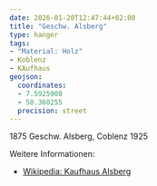 ```yaml
---
date: 2026-01-20T12:47:44+02:00
title: "Geschw. Alsberg"
type: hanger
tags:
- "Material: Holz"
- Koblenz
- KAufhaus
geojson:
  coordinates:
  - 7.5925908
  - 50.360255
  precision: street
---
```

1875 Geschw. Alsberg, Coblenz 1925

<div class="notes">
Weitere Informationen:
<ul>
<li><a href="https://de.wikipedia.org/wiki/Kaufhaus_Alsberg">Wikipedia: Kaufhaus Alsberg</a></li>
</ul>
</div>
